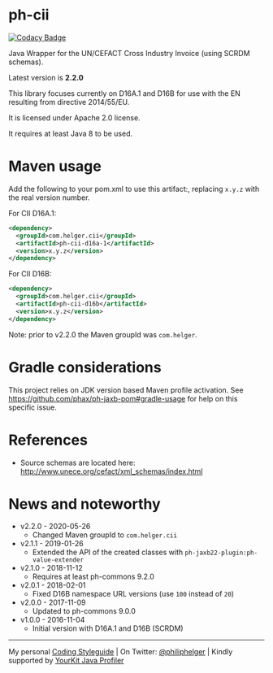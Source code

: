# ph-cii

[![Codacy Badge](https://api.codacy.com/project/badge/Grade/5a5b1e7c59124d0a8922ceb5838a1ea3)](https://www.codacy.com/app/philip/ph-cii?utm_source=github.com&utm_medium=referral&utm_content=phax/ph-cii&utm_campaign=badger)

Java Wrapper for the UN/CEFACT Cross Industry Invoice (using SCRDM schemas).

Latest version is **2.2.0**

This library focuses currently on D16A.1 and D16B for use with the EN resulting from directive 2014/55/EU.

It is licensed under Apache 2.0 license.

It requires at least Java 8 to be used.


# Maven usage

Add the following to your pom.xml to use this artifact:, replacing `x.y.z` with the real version number.

For CII D16A.1:

```xml
<dependency>
  <groupId>com.helger.cii</groupId>
  <artifactId>ph-cii-d16a-1</artifactId>
  <version>x.y.z</version>
</dependency>
```

For CII D16B:

```xml
<dependency>
  <groupId>com.helger.cii</groupId>
  <artifactId>ph-cii-d16b</artifactId>
  <version>x.y.z</version>
</dependency>
```

Note: prior to v2.2.0 the Maven groupId was `com.helger`.

#
# Gradle considerations

This project relies on JDK version based Maven profile activation.
See https://github.com/phax/ph-jaxb-pom#gradle-usage for help on this specific issue. 

# References

* Source schemas are located here: http://www.unece.org/cefact/xml_schemas/index.html

# News and noteworthy

* v2.2.0 - 2020-05-26
    * Changed Maven groupId to `com.helger.cii`
* v2.1.1 - 2019-01-26
    * Extended the API of the created classes with `ph-jaxb22-plugin:ph-value-extender`
* v2.1.0 - 2018-11-12
    * Requires at least ph-commons 9.2.0
* v2.0.1 - 2018-02-01
    * Fixed D16B namespace URL versions (use `100` instead of `20`)
* v2.0.0 - 2017-11-09
    * Updated to ph-commons 9.0.0
* v1.0.0 - 2016-11-04
    * Initial version with D16A.1 and D16B (SCRDM)

---

My personal [Coding Styleguide](https://github.com/phax/meta/blob/master/CodingStyleguide.md) |
On Twitter: <a href="https://twitter.com/philiphelger">@philiphelger</a> |
Kindly supported by [YourKit Java Profiler](https://www.yourkit.com)